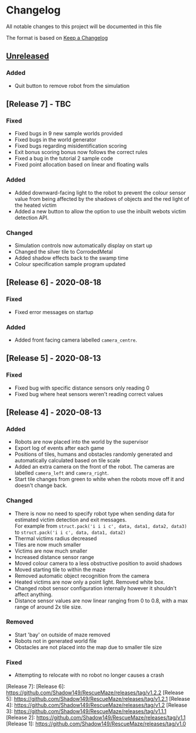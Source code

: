 # Changelog
All notable changes to this project will be documented in this file

The format is based on [Keep a Changelog](https://keepachangelog.com/en/1.0.0/)

## [Unreleased]

### Added
- Quit button to remove robot from the simulation

## [Release 7] - TBC

### Fixed
- Fixed bugs in 9 new sample worlds provided
- Fixed bugs in the world generator
- Fixed bugs regarding misidentification scoring
- Exit bonus scoring bonus now follows the correct rules
- Fixed a bug in the tutorial 2 sample code
- Fixed point allocation based on linear and floating walls

### Added
- Added downward-facing light to the robot to prevent the colour sensor value from being affected by the shadows of objects and the red light of the heated victim
- Added a new button to allow the option to use the inbuilt webots victim detection API.

### Changed
- Simulation controls now automatically display on start up
- Changed the silver tile to CorrodedMetal
- Added shadow effects back to the swamp time
- Colour specification sample program updated

## [Release 6] - 2020-08-18

### Fixed
- Fixed error messages on startup

### Added
- Added front facing camera labelled `camera_centre`.

## [Release 5] - 2020-08-13

### Fixed
- Fixed bug with specific distance sensors only reading 0
- Fixed bug where heat sensors weren't reading correct values

## [Release 4] - 2020-08-13

### Added
- Robots are now placed into the world by the supervisor
- Export log of events after each game
- Positions of tiles, humans and obstacles randomly generated and automatically calculated based on tile scale
- Added an extra camera on the front of the robot. The cameras are labelled `camera_left` and `camera_right`.
- Start tile changes from green to white when the robots move off it and doesn't change back.

### Changed
- There is now no need to specify robot type when sending data for estimated victim detection and exit messages.   
For example from `struct.pack('i i i c', data, data1, data2, data3)` to `struct.pack('i i c', data, data1, data2)`
- Thermal victims radius decreased
- Tiles are now much smaller
- Victims are now much smaller
- Increased distance sensor range
- Moved colour camera to a less obstructive position to avoid shadows
- Moved starting tile to within the maze
- Removed automatic object recognition from the camera
- Heated victims are now only a point light. Removed white box.
- Changed robot sensor configuration internally however it shouldn't affect anything.
- Distance sensor values are now linear ranging from 0 to 0.8, with a max range of around 2x tile size.

### Removed
- Start 'bay' on outside of maze removed
- Robots not in generated world file
- Obstacles are not placed into the map due to smaller tile size

### Fixed
- Attempting to relocate with no robot no longer causes a crash

[Unreleased]: https://github.com/Shadow149/RescueMaze  
[Release 7]: 
[Release 6]: https://github.com/Shadow149/RescueMaze/releases/tag/v1.2.2
[Release 5]: https://github.com/Shadow149/RescueMaze/releases/tag/v1.2.1
[Release 4]: https://github.com/Shadow149/RescueMaze/releases/tag/v1.2
[Release 3]: https://github.com/Shadow149/RescueMaze/releases/tag/v1.1.1  
[Release 2]: https://github.com/Shadow149/RescueMaze/releases/tag/v1.1  
[Release 1]: https://github.com/Shadow149/RescueMaze/releases/tag/v1.0  
